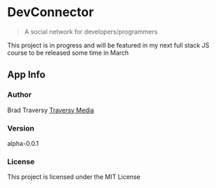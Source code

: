 # DevConnector

> A social network for developers/programmers

This project is in progress and will be featured in my next full stack JS course to be released some time in March

## App Info

### Author

Brad Traversy
[Traversy Media](http://www.traversymedia.com)

### Version

alpha-0.0.1

### License

This project is licensed under the MIT License
